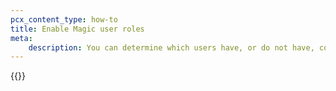 ```yaml
---
pcx_content_type: how-to
title: Enable Magic user roles
meta:
    description: You can determine which users have, or do not have, configuration edit access for Magic products.
---
```


{{<render file="_magic-user-role.md" productFolder="how-to/magic-transit" >}}